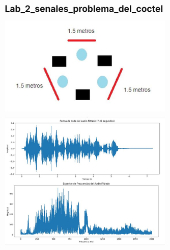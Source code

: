 # Lab_2_senales_problema_del_coctel


![](https://github.com/StarNathaly/Lab_2_senales_problema_del_coctel/blob/main/1.JPG)

![](https://github.com/StarNathaly/Lab_2_senales_problema_del_coctel/blob/main/2.JPG)

![]()

![]()

![]()

![]()

![]()
